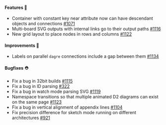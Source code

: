 #### Features 🚀

- Container with constant key near attribute now can have descendant objects and connections [#1071](https://github.com/terrastruct/d2/pull/1071)
- Multi-board SVG outputs with internal links go to their output paths [#1116](https://github.com/terrastruct/d2/pull/1116)
- New grid layout to place nodes in rows and columns [#1122](https://github.com/terrastruct/d2/pull/1122)

#### Improvements 🧹

- Labels on parallel `dagre` connections include a gap between them [#1134](https://github.com/terrastruct/d2/pull/1134)

#### Bugfixes ⛑️

- Fix a bug in 32bit builds [#1115](https://github.com/terrastruct/d2/issues/1115)
- Fix a bug in ID parsing [#322](https://github.com/terrastruct/d2/issues/322)
- Fix a bug in watch mode parsing SVG [#1119](https://github.com/terrastruct/d2/issues/1119)
- Namespace transitions so that multiple animated D2 diagrams can exist on the same page [#1123](https://github.com/terrastruct/d2/issues/1123)
- Fix a bug in vertical alignment of appendix lines [#1104](https://github.com/terrastruct/d2/issues/1104)
- Fix precision difference for sketch mode running on different architectures [#921](https://github.com/terrastruct/d2/issues/921)
